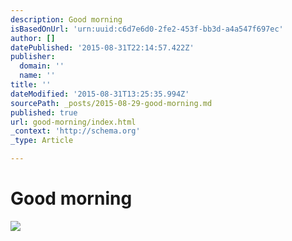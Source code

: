 ```yaml
---
description: Good morning
isBasedOnUrl: 'urn:uuid:c6d7e6d0-2fe2-453f-bb3d-a4a547f697ec'
author: []
datePublished: '2015-08-31T22:14:57.422Z'
publisher:
  domain: ''
  name: ''
title: ''
dateModified: '2015-08-31T13:25:35.994Z'
sourcePath: _posts/2015-08-29-good-morning.md
published: true
url: good-morning/index.html
_context: 'http://schema.org'
_type: Article

---
```

# Good morning
![](https://the-grid-user-content.s3-us-west-2.amazonaws.com/53ccb999-5bf3-4086-b6c5-09f2ae68e62d.png)